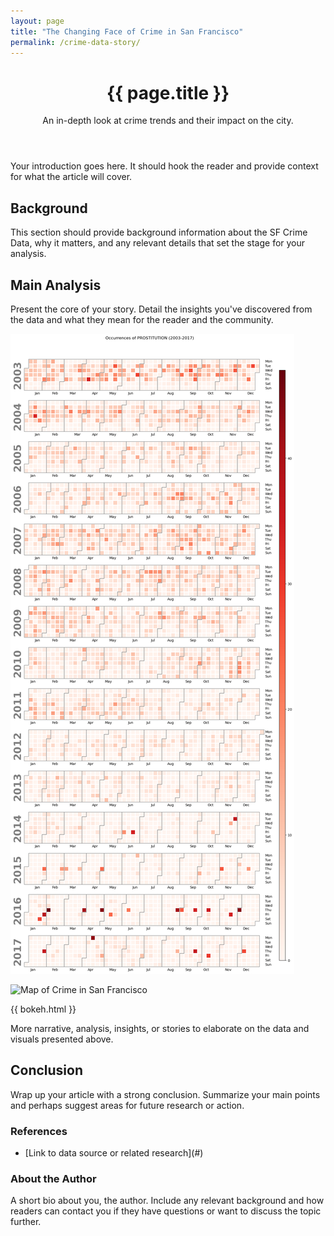 ```yaml
---
layout: page
title: "The Changing Face of Crime in San Francisco"
permalink: /crime-data-story/
---
```


<header>
  <h1>{{ page.title }}</h1>
  <p class="byline">An in-depth look at crime trends and their impact on the city.</p>
</header>

<section class="introduction">
  <p>Your introduction goes here. It should hook the reader and provide context for what the article will cover.</p>
</section>

<section class="background">
  <h2>Background</h2>
  <p>This section should provide background information about the SF Crime Data, why it matters, and any relevant details that set the stage for your analysis.</p>
</section>

<section class="main-content">
  <h2>Main Analysis</h2>
  <p>Present the core of your story. Detail the insights you've discovered from the data and what they mean for the reader and the community.</p>

  <!-- Visualization 1: Time-Series or Bar Chart -->
  ![Time Series Chart of Crime Trends](https://github.com/s240440/s240440.github.io/blob/main/assets/Calendar.png?raw=true)

  <!-- Visualization 2: Map -->
  ![Map of Crime in San Francisco](/assets/crime-map.png)

  <!-- Interactive Visualization: Embedding will depend on how you export your Bokeh plot. -->
  <div class="bokeh-plot">
    {{ bokeh.html }}
  </div>

  <p>More narrative, analysis, insights, or stories to elaborate on the data and visuals presented above.</p>
</section>

<section class="conclusion">
  <h2>Conclusion</h2>
  <p>Wrap up your article with a strong conclusion. Summarize your main points and perhaps suggest areas for future research or action.</p>
</section>

<footer class="references">
  <h3>References</h3>
  <ul>
    <li>[Link to data source or related research](#)</li>
    <!-- More references -->
  </ul>
</footer>

<footer class="author-info">
  <h3>About the Author</h3>
  <p>A short bio about you, the author. Include any relevant background and how readers can contact you if they have questions or want to discuss the topic further.</p>
</footer>


